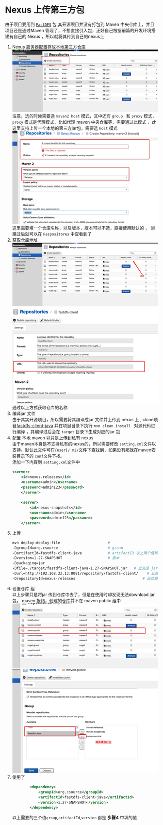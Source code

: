 # Nexus 上传第三方包  

由于项目要用到 [`FastDFS`](https://github.com/happyfish100/fastdfs-client-java) 包,其开源项目并没有打包到 Maven 中央仓库上，并且项目还是通过Maven 管理了，不想直接引入包，正好自己根据前篇的开发环境搭建有自己的 Nexus ，所以就将其传到自己的nexus上  


1. Nexus 服务器配置存放本地第三方仓库  
    ![20180610152862582471025.png](../../assets/gitbook/20180610152862582471025.png)  
    注意，选的时候需要选 `maven2 host` 模式，其中还有 `group ` 和 `proxy` 模式，`proxy` 模式是代理模式，比如代理 maven 中央仓库等，需要通过此模式  ，zh这里支持上传一个本地的第三方jar包，需要选 `host` 模式   
    ![2018061015286259426509.png](../../assets/gitbook/2018061015286259426509.png)  
    这里需要填一个仓库名称，以及版本，版本可以不选，直接使用默认的  ， 创建过后就可以在 `Respositores` 中查看到了  
2. 获取仓库地址  
    ![20180610152862604663727.png](../../assets/gitbook/20180610152862604663727.png)  
    ![20180610152862607592060.png](../../assets/gitbook/20180610152862607592060.png)  
    通过以上方式获取仓库的名称   
3. 编译jar 文件  
    由于其实开源项目，所以需要将其编译成jar 文件并上传到 nexus 上 , clone项目[fastdfs-client-java](https://github.com/happyfish100/fastdfs-client-java) 
    并在项目目录下执行 `mvn clean install ` 对源代码进行编译  ，其编译过后会在 `target` 目录下生成对应的jar 包   
4. 配置 本地 maven 以只是上传到私有 nexus  
    由于maven本身是不支持私有的nexus的，所以需要修改 `setting.xml`文件以支持。默认此文件可在`{user}/.m2/`文件下查找到，如果没有那就在maven安装目录下的 `conf`文件下找。  
    添加一下内容到 `setting.xml`文件中     
    ```xml
    <server>
        <id>nexus-releases</id>
        <username>admin</username>
        <password>admin123</password>
        </server>

        <server>
            <id>nexus-snapshots</id>
            <username>admin</username>
            <password>admin123</password>
        </server>
    ```
5. 上传  
    ```bash  
    mvn deploy:deploy-file                      # 
    -DgroupId=org.csource                       # group  
    -DartifactId=fastdfs-client-java            # artifactID 以上两个值和其他的maven jar一个功能，需要自己填写 
    -Dversion=1.27-SNAPSHOT                     # 版本 
    -Dpackaging=jar                             
    -Dfile=./target/fastdfs-client-java-1.27-SNAPSHOT.jar   # 此处是 jar 包的位置    
    -Durl=http://192.168.33.13:8081/repository/fastdfs-client/    # 此处是服务器仓库的地址 (根据2 步骤获取的)
    -DrepositoryId=nexus-releases                               # 此处是服务器id， 根据步骤三 填写的内容 选一个就好(此处不正确会报验证错误的)
    ```
6. 设置仓库 组  
    以上步骤只是将jar 传到仓库中去了，但是在使用时却发现无法download jar 包， maven 报错，创建的仓库并不在 maven public 组中
    ![20180610152862699628642.png](../../assets/gitbook/20180610152862699628642.png)  
    ![20180610152862700445738.png](../../assets/gitbook/20180610152862700445738.png)   
7. 使用了  
    ```xml  
            <dependency>
                <groupId>org.csource</groupId>
                <artifactId>fastdfs-client-java</artifactId>
                <version>1.27-SNAPSHOT</version>
            </dependency>
    ```
    以上需要的三个值`group`,`artifactId`,`version` 都是 __步骤4__ 中填的值  

